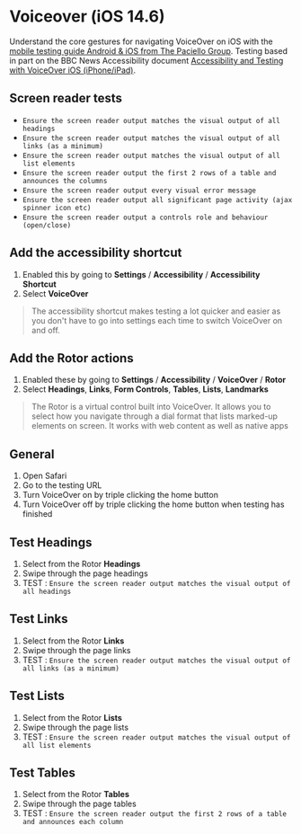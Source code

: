 # Voiceover (iOS 14.6)
Understand the core gestures for navigating VoiceOver on iOS with the [mobile testing guide Android & iOS from The Paciello Group](https://www.tpgi.com/mobile-accessibility/). Testing based in part on the BBC News Accessibility document [Accessibility and Testing with VoiceOver iOS (iPhone/iPad)](https://bbc.github.io/accessibility-news-and-you/accessibility-and-testing-with-voiceover-ios).

## Screen reader tests
- `Ensure the screen reader output matches the visual output of all headings`
- `Ensure the screen reader output matches the visual output of all links (as a minimum)`
- `Ensure the screen reader output matches the visual output of all list elements`
- `Ensure the screen reader output the first 2 rows of a table and announces the columns`
- `Ensure the screen reader output every visual error message`
- `Ensure the screen reader output all significant page activity (ajax spinner icon etc)`
- `Ensure the screen reader output a controls role and behaviour (open/close)`

## Add the accessibility shortcut
1.	Enabled this by going to **Settings** / **Accessibility** / **Accessibility Shortcut**
2.	Select **VoiceOver**

> The accessibility shortcut makes testing a lot quicker and easier as you don't have to go into settings each time to switch VoiceOver on and off.

## Add the Rotor actions
1.	Enabled these by going to **Settings** / **Accessibility** / **VoiceOver** / **Rotor**
2.	Select **Headings**, **Links**, **Form Controls**, **Tables**, **Lists**, **Landmarks**

> The Rotor is a virtual control built into VoiceOver. It allows you to select how you navigate through a dial format that lists marked-up elements on screen. It works with web content as well as native apps

## General
1.	Open Safari
2.	Go to the testing URL
3.	Turn VoiceOver on by triple clicking the home button
4.	Turn VoiceOver off by triple clicking the home button when testing has finished

## Test Headings
1.	Select from the Rotor **Headings**
2.	Swipe through the page headings
3.	TEST : `Ensure the screen reader output matches the visual output of all headings`

## Test Links
1.	Select from the Rotor **Links**
2.	Swipe through the page links
3.	TEST : `Ensure the screen reader output matches the visual output of all links (as a minimum)`

## Test Lists

1.	Select from the Rotor **Lists**
2.	Swipe through the page lists
3.	TEST : `Ensure the screen reader output matches the visual output of all list elements`

## Test Tables

1.	Select from the Rotor **Tables**
2.	Swipe through the page tables
3.	TEST : `Ensure the screen reader output the first 2 rows of a table and announces each column`
